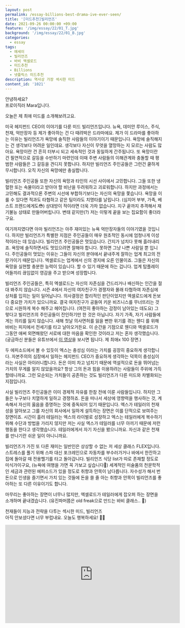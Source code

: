 ```yaml
---
layout: post
permalink: /essay-billions-best-drama-ive-ever-seen/
title: '[미드추천]빌리언즈'
date: 2021-09-26 00:00:00 +09:00
feature: '/img/essay/22/01_T.jpg'
background: '/img/essay/22/01_B.jpg'
categories:
  - essay
tags:
  - 에세이
  - 빌리언즈
  - 바비 엑셀로드
  - 미드추천
  - Billions
  - 넷플릭스 미드추천
description: 역사상 가장 섹시한 미드
content_id: '1021'
---
```


안녕하세요?<br>프로이직러 Mara입니다.

오늘은 제 최애 미드를 소개해보려고요.

미국 헤지펀드 CEO의 이야기를 다룬 미드 빌리언즈입니다. 뉴욕, 데미안 루이스, 주식, 천재, 억만장자 등 제가 좋아하는 건 다 때려박은 드라마에요. 제가 이 드라마를 좋아하는 이유는 빌리언즈가 욕망에 솔직한 사람들의 이야기이기 때문입니다. 욕망에 솔직해지는 건 생각보다 어려운 일인데요. 생각보다 자신이 무엇을 열망하는 지 모르는 사람도 많아요. 욕망이란 건 흔히 터부시 되고 세속적인 것과 동일하게 간주됩니다. 또 욕망이란 건 필연적으로 갈등을 수반하기 마련인데 이때 주변 사람들의 이해관계와 충돌할 때 평범한 사람들은 그 갈등을 견디지 못합니다. 하지만 빌리언즈 주인공들은 그런건 쿨하게 무시합니다. 오직 자신의 욕망에만 충실합니다.

빌리언즈 주인공들 또한 자신의 욕망과 타인의 시선 사이에서 고민합니다. 그들 또한 냉혈한 또는 속물이라고 받아야 할 비난을 두려워하고 괴로워합니다. 하지만 과정에서는 고민해도 결과적으론 주변의 시선에 부합하기보다는 자신의 욕망을 쫓습니다. 욕망을 이룰 수 있다면 적과도 타협하고 같은 팀이라도 치명타를 날립니다. (심지어 부부, 가족, 베스트 프렌드에게도😳) 상대방이 적이라면 더욱 가차 없습니다. 지구 끝까지 추격해서 재기불능 상태로 만들어버립니다. 변태 같지만(?) 저는 이렇게 끝을 보는 집요함이 좋더라구요.

여기까지였다면 아마 빌리언즈는 아주 재미있는 뉴욕 억만장자들의 이야기였을 것입니다. 하지만 빌리언즈가 특별한 지점은 주인공들이 매우 원초적인 동시에 엄청나게 이성적이라는 데 있습니다. 빌리언즈 주인공들은 멋있습니다. 간지가 넘치다 못해 흘러내리죠. 욕망에 솔직하면서도 멋있으려면 잘해야 합니다. 못하면 그냥 나쁜 사람일 뿐 입니다. 주인공들이 멋있는 이유는 그들이 자신의 분야에서 끝내주게 잘하는 업계 최고의 전문가이기 때문입니다. 엑셀로드는 업계에서 신의 경지에 오른 인물이죠. 그들은 자신의 욕망을 실현할 충분한 능력이 있습니다. 할 수 있기 때문에 하는 겁니다. 업계 탑플레이어들끼리 끊임없이 영감을 주고 받으며 성장합니다.

빌리언즈 주인공들은, 특히 엑셀로드는 자신의 자존심을 건드리거나 배신하는 인간을 절대 봐주지 않습니다. 시즌 4에서 자신의 여자친구가 경쟁자와 몰래 타협하여 자존심에 상처를 입히는 일이 일어납니다. 의사결정은 합리적인 판단이었지만 엑셀로드에게 돈보다 중요한 가치가 있으니까요. 결국 여자친구가 공들여 키운 비즈니스를 무너뜨리는 것으로 시원하게 복수 해주고 헤어집니다. (여전히 좋아하는 감정이 남아있는 데도요) 그렇다고 빌리언즈의 주인공들이 잔인하기만 한 것은 아닙니다. 자기 가족, 자기 사람들에게는 의리를 잃지 않습니다. 새해 첫날 의사면허를 잃을 뻔한 위기를 겪는 웬디 를 위해 바비는 피지에서 전세기를 타고 날아오거든요. 이 순간을 기점으로 웬디와 엑셀로드가 그동안 애써 외면해왔던 서로에 대한 마음을 확인한 것이라고 저는 혼자 생각했습니다. (궁금하신 분들은 유튜브에서 [이 영상](https://youtu.be/GlAUZ9uhbwk)을 보시면 됩니다. 제 최애x 100 장면.)

두 에피소드에서 볼 수 있듯이 엑스는 충성심 이라는 가치를 굉장히 중요하게 생각합니다. 자본주의의 심장에서 일하는 헤지펀드 CEO가 중요하게 생각하는 덕목이 충성심이라는 사실은 아이러니합니다. 돈은 이미 차고 넘치기 때문에 역설적으로 돈을 뛰어넘는 가치의 무게를 알지 않았을까요? 항상 그의 돈과 힘을 이용하려는 사람들이 주위에 가득할테니까요. 그런 모순되는 가치들이 공존하는 것도 빌리언즈가 다른 미드와 차별화되는 지점입니다.

사실 빌리언즈 주인공들은 이미 경제적 자유를 한참 전에 이룬 사람들입니다. 하지만 그들은 누구보다 치열하게 일하고 경쟁하죠. 돈을 떠나서 세상에 영향력을 행사하는 것, 계속해서 자신의 옳음을 증명하는 것에 중독되어 있기 때문입니다. 엑스가 테일러의 천재성을 알아보고 그를 자신의 회사에서 일하게 설득하는 장면은 이를 단적으로 보여주는 장면이죠. 시간이 흘러 테일러는 엑스의 라이벌로 성장하고 엑스는 테일러에게 복수하기 위해 수단과 방법을 가리지 않지만 저는 사실 엑스가 테일러를 너무 아끼기 때문에 저런 행동을 한다고 생각했습니다. 테일러에게서 자기 자신을 봤으니까요. 자신과 같은 천재를 만나기란 쉬운 일이 아니니까요.

빌리언즈가 가진 또 다른 재미는 일반인은 상상할 수 없는 저 세상 클래스 FLEX입니다. 스트레스를 풀기 위해 스파 대신 포크레인으로 자동차를 부수러가거나 바에서 한잔하고 집에 돌아갈 때 전용헬기를 타고 돌아갑니다. 빌리언즈 식당 list가 따로 존재할 정도로 미식가이구요, (뉴욕에 여행을 가면 꼭 가보고 싶습니다🥺) 세계적인 미술품의 천문학적인 세금과 관련된 에피소드가 있을 정도로 취향과 안목이 남다릅니다. 자수성가 해서 번 돈으로 인생을 즐기면서 가치 있는 것들에 돈을 쓸 줄 아는 취향과 안목이 빌리언즈를 좋아하는 또 다른 이유이기도 합니다.

마무리는 좋아하는 장면이 너무나 많지만, 엑셀로드가 테일러에게 잡오퍼 하는 장면을 소개하며 끝내겠습니다. (유진파머쯤은 old freak으로 만드는 바비 클래스.. 🤘)

천재들이 지능과 전략을 다투는 섹시한 미드, 빌리언즈<br>
아직 안보셨다면 너무 부럽내요.
오늘도 행복하세요! 🙋‍♀️

<center><iframe width="560" height="315" src="https://www.youtube.com/embed/UbTvd1m6nmY" title="YouTube video player" frameborder="0" allow="accelerometer; autoplay; clipboard-write; encrypted-media; gyroscope; picture-in-picture" allowfullscreen></iframe></center>
